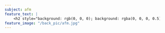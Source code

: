 ```yaml
---
subject: afm
feature_text: |
    <h2 style="background: rgb(0, 0, 0); background: rgba(0, 0, 0, 0.5); color: #f1f1f1; padding: 10px;">AFM</h2>
feature_image: "/back_pic/afm.jpg"
---
```


